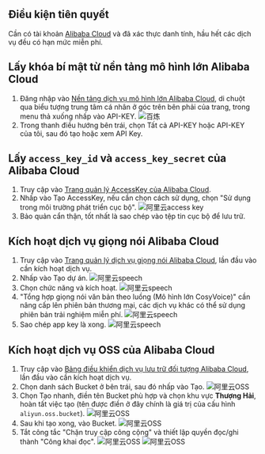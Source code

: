 ## Điều kiện tiên quyết
Cần có tài khoản [Alibaba Cloud](https://www.aliyun.com) và đã xác thực danh tính, hầu hết các dịch vụ đều có hạn mức miễn phí.

## Lấy khóa bí mật từ nền tảng mô hình lớn Alibaba Cloud
1. Đăng nhập vào [Nền tảng dịch vụ mô hình lớn Alibaba Cloud](https://bailian.console.aliyun.com/), di chuột qua biểu tượng trung tâm cá nhân ở góc trên bên phải của trang, trong menu thả xuống nhấp vào API-KEY.
![百炼](/docs/images/bailian_1.png)
2. Trong thanh điều hướng bên trái, chọn Tất cả API-KEY hoặc API-KEY của tôi, sau đó tạo hoặc xem API Key.

## Lấy `access_key_id` và `access_key_secret` của Alibaba Cloud
1. Truy cập vào [Trang quản lý AccessKey của Alibaba Cloud](https://ram.console.aliyun.com/profile/access-keys).
2. Nhấp vào Tạo AccessKey, nếu cần chọn cách sử dụng, chọn "Sử dụng trong môi trường phát triển cục bộ".
![阿里云access key](/docs/images/aliyun_accesskey_1.png)
3. Bảo quản cẩn thận, tốt nhất là sao chép vào tệp tin cục bộ để lưu trữ.

## Kích hoạt dịch vụ giọng nói Alibaba Cloud
1. Truy cập vào [Trang quản lý dịch vụ giọng nói Alibaba Cloud](https://nls-portal.console.aliyun.com/applist), lần đầu vào cần kích hoạt dịch vụ.
2. Nhấp vào Tạo dự án.
![阿里云speech](/docs/images/aliyun_speech_1.png)
3. Chọn chức năng và kích hoạt.
![阿里云speech](/docs/images/aliyun_speech_2.png)
4. "Tổng hợp giọng nói văn bản theo luồng (Mô hình lớn CosyVoice)" cần nâng cấp lên phiên bản thương mại, các dịch vụ khác có thể sử dụng phiên bản trải nghiệm miễn phí.
![阿里云speech](/docs/images/aliyun_speech_3.png)
5. Sao chép app key là xong.
![阿里云speech](/docs/images/aliyun_speech_4.png)

## Kích hoạt dịch vụ OSS của Alibaba Cloud
1. Truy cập vào [Bảng điều khiển dịch vụ lưu trữ đối tượng Alibaba Cloud](https://oss.console.aliyun.com/overview), lần đầu vào cần kích hoạt dịch vụ.
2. Chọn danh sách Bucket ở bên trái, sau đó nhấp vào Tạo.
![阿里云OSS](/docs/images/aliyun_oss_1.png)
3. Chọn Tạo nhanh, điền tên Bucket phù hợp và chọn khu vực **Thượng Hải**, hoàn tất việc tạo (tên được điền ở đây chính là giá trị của cấu hình `aliyun.oss.bucket`).
![阿里云OSS](/docs/images/aliyun_oss_2.png)
4. Sau khi tạo xong, vào Bucket.
![阿里云OSS](/docs/images/aliyun_oss_3.png)
5. Tắt công tắc "Chặn truy cập công cộng" và thiết lập quyền đọc/ghi thành "Công khai đọc".
![阿里云OSS](/docs/images/aliyun_oss_4.png)
![阿里云OSS](/docs/images/aliyun_oss_5.png)